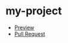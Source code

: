 # my-project
- [Preview](github.com/diana-shyrokikh/my-project/)
- [Pull Request](https://github.com/diana-shyrokikh/my-project/pull/1/files)